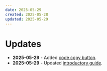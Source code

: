 ```yaml
---
date: 2025-05-29
created: 2025-05-28
updated: 2025-05-29
---
```


# Updates

- **2025-05-29** - Added [code copy button](https://squidfunk.github.io/mkdocs-material/reference/code-blocks/#code-copy-button).
- **2025-05-29** - Updated [introductory guide](https://therepos.github.io/mkdocs/about/).
